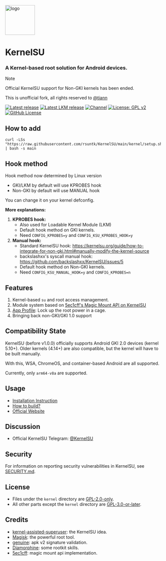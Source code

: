 <img src="https://kernelsu.org/logo.png" style="width: 96px;" alt="logo">

# KernelSU

### A Kernel-based root solution for Android devices.

> [!NOTE]
> Official KernelSU support for Non-GKI kernels has been ended.
> 
> This is unofficial fork, all rights reserved to [@tiann](https://github.com/tiann)

[![Latest release](https://img.shields.io/github/v/release/rsuntk/KernelSU?label=Release&logo=github)](https://github.com/rsuntk/KernelSU/releases/latest)
[![Latest LKM release](https://img.shields.io/github/v/release/rsuntk/ksu-lkm?label=Release&logo=github)](https://github.com/rsuntk/ksu-lkm/releases/latest)
[![Channel](https://img.shields.io/badge/Follow-Telegram-blue.svg?logo=telegram)](https://t.me/rsukrnlsu)
[![License: GPL v2](https://img.shields.io/badge/License-GPL%20v2-orange.svg?logo=gnu)](https://www.gnu.org/licenses/old-licenses/gpl-2.0.en.html)
[![GitHub License](https://img.shields.io/github/license/tiann/KernelSU?logo=gnu)](/LICENSE)

## How to add
```
curl -LSs "https://raw.githubusercontent.com/rsuntk/KernelSU/main/kernel/setup.sh" | bash -s main
```

## Hook method

Hook method now determined by Linux version

- GKI/LKM by default will use KPROBES hook
- Non-GKI by default will use MANUAL hook

You can change it on your kernel defconfig.

**More explanations:**

1. **KPROBES hook:**
    - Also used for Loadable Kernel Module (LKM)
    - Default hook method on GKI kernels.
    - Need `CONFIG_KPROBES=y` and `CONFIG_KSU_KPROBES_HOOK=y`
2. **Manual hook:**
    - Standard KernelSU hook: https://kernelsu.org/guide/how-to-integrate-for-non-gki.html#manually-modify-the-kernel-source
    - backslashxx's syscall manual hook: https://github.com/backslashxx/KernelSU/issues/5
    - Default hook method on Non-GKI kernels.
    - Need `CONFIG_KSU_MANUAL_HOOK=y` and `CONFIG_KPROBES=n`

## Features

1. Kernel-based `su` and root access management.
2. Module system based on [5ec1cff's Magic Mount API on KernelSU](https://github.com/5ec1cff/KernelSU)
3. [App Profile](https://kernelsu.org/guide/app-profile.html): Lock up the root power in a cage.
4. Bringing back non-GKI/GKI 1.0 support

## Compatibility State

KernelSU (before v1.0.0) officially supports Android GKI 2.0 devices (kernel 5.10+). Older kernels (4.14+) are also compatible, but the kernel will have to be built manually.

With this, WSA, ChromeOS, and container-based Android are all supported.

Currently, only `arm64-v8a` are supported.

## Usage

- [Installation Instruction](https://kernelsu.org/guide/installation.html)
- [How to build?](https://kernelsu.org/guide/how-to-build.html)
- [Official Website](https://kernelsu.org/)

## Discussion

- Official KernelSU Telegram: [@KernelSU](https://t.me/KernelSU)

## Security

For information on reporting security vulnerabilities in KernelSU, see [SECURITY.md](/SECURITY.md).

## License

- Files under the `kernel` directory are [GPL-2.0-only](https://www.gnu.org/licenses/old-licenses/gpl-2.0.en.html).
- All other parts except the `kernel` directory are [GPL-3.0-or-later](https://www.gnu.org/licenses/gpl-3.0.html).

## Credits

- [kernel-assisted-superuser](https://git.zx2c4.com/kernel-assisted-superuser/about/): the KernelSU idea.
- [Magisk](https://github.com/topjohnwu/Magisk): the powerful root tool.
- [genuine](https://github.com/brevent/genuine/): apk v2 signature validation.
- [Diamorphine](https://github.com/m0nad/Diamorphine): some rootkit skills.
- [5ec1cff](https://github.com/5ec1cff): magic mount api implementation.
